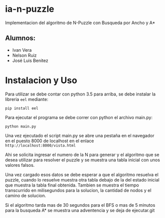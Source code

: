 # ia-n-puzzle
Implementacion del algoritmo de N-Puzzle con Busqueda por Ancho y A*

## Alumnos:
 - Ivan Vera
 - Nelson Ruiz
 - José Luis Benitez

# Instalacion y Uso
Para utilizar se debe contar con python 3.5 para arriba, se debe instalar la libreria ```eel``` mediante:

```pip install eel```

Para ejecutar el programa se debe correr con python el archivo main.py:

````python main.py````

Una vez ejecutado el script main.py se abre una pestaña en el navegador en el puesto 8000 de localhost
en el enlace ````http://localhost:8000/vista.html````

Ahi se solicita ingresar el numero de la N para generar y el algoritmo que se desea utilizar para 
resolver el puzzle y se muestra una tabla inicial con unos valores falsos.

Una vez cargado esos datos se debe esperar a que el algoritmo resuelva el puzzle, cuando lo
resuelve muestra otra tabla debajo de la del estado inicial que muestra la tabla final obtenida.
Tambien se muestra el tiempo transcurrido en milisegundos para la solucion, la cantidad de nodos y
el camino de solucion.

Si el algoritmo tarda mas de 30 segundos para el BFS o mas de 5 minutos para la busqueda A* se muestra una adventencia y se deja de ejecutar.git 